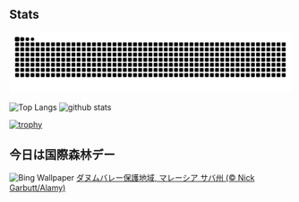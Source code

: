 ## Stats
<picture>
  <source media="(prefers-color-scheme: dark)" srcset="https://raw.githubusercontent.com/ba230t/ba230t/output/github-contribution-grid-snake-dark.svg">
  <source media="(prefers-color-scheme: light)" srcset="https://raw.githubusercontent.com/ba230t/ba230t/output/github-contribution-grid-snake.svg">
  <img alt="github contribution grid snake animation" src="https://raw.githubusercontent.com/ba230t/ba230t/output/github-contribution-grid-snake.svg">
</picture>

<p align="left">
  <img alt="Top Langs" height="150px" src="https://github-readme-stats.vercel.app/api/top-langs/?username=ba230t&layout=compact&theme=transparent" />
  <img alt="github stats" height="150px" src="https://github-readme-stats.vercel.app/api?username=ba230t&theme=transparent" />
</p>

[![trophy](https://github-profile-trophy.vercel.app/?username=ba230t&theme=transparent&column=7)](https://github.com/ryo-ma/github-profile-trophy)


<!-- Bing Wallpaper Start -->
## 今日は国際森林デー
![Bing Wallpaper](https://www.bing.com/th?id=OHR.DanumValley_JA-JP9471621232_1920x1080.jpg&rf=LaDigue_1920x1080.jpg&pid=hp)
[ダヌムバレー保護地域, マレーシア サバ州 (© Nick Garbutt/Alamy)](https://www.bing.com/search?q=%E3%83%80%E3%83%8C%E3%83%A0%E3%83%90%E3%83%AC%E3%83%BC%E4%BF%9D%E8%AD%B7%E5%9C%B0%E5%9F%9F%2c+%E3%82%B5%E3%83%90%E5%B7%9E%2c+%E3%83%9E%E3%83%AC%E3%83%BC%E3%82%B7%E3%82%A2+&form=hpcapt&filters=HpDate%3a%2220250320_1500%22)
<!-- Bing Wallpaper End -->
